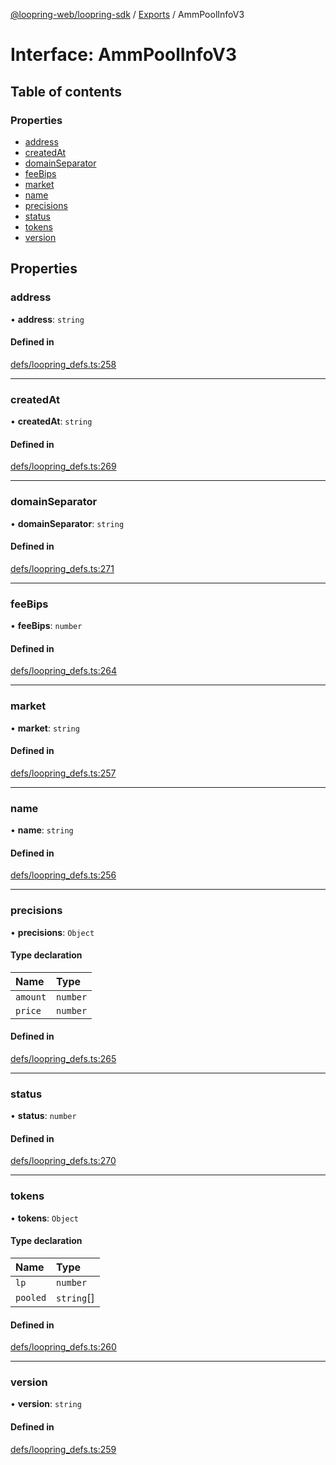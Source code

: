 [@loopring-web/loopring-sdk](../README.md) / [Exports](../modules.md) / AmmPoolInfoV3

# Interface: AmmPoolInfoV3

## Table of contents

### Properties

- [address](AmmPoolInfoV3.md#address)
- [createdAt](AmmPoolInfoV3.md#createdat)
- [domainSeparator](AmmPoolInfoV3.md#domainseparator)
- [feeBips](AmmPoolInfoV3.md#feebips)
- [market](AmmPoolInfoV3.md#market)
- [name](AmmPoolInfoV3.md#name)
- [precisions](AmmPoolInfoV3.md#precisions)
- [status](AmmPoolInfoV3.md#status)
- [tokens](AmmPoolInfoV3.md#tokens)
- [version](AmmPoolInfoV3.md#version)

## Properties

### address

• **address**: `string`

#### Defined in

[defs/loopring_defs.ts:258](https://github.com/Loopring/loopring_sdk/blob/24fdf4c/src/defs/loopring_defs.ts#L258)

___

### createdAt

• **createdAt**: `string`

#### Defined in

[defs/loopring_defs.ts:269](https://github.com/Loopring/loopring_sdk/blob/24fdf4c/src/defs/loopring_defs.ts#L269)

___

### domainSeparator

• **domainSeparator**: `string`

#### Defined in

[defs/loopring_defs.ts:271](https://github.com/Loopring/loopring_sdk/blob/24fdf4c/src/defs/loopring_defs.ts#L271)

___

### feeBips

• **feeBips**: `number`

#### Defined in

[defs/loopring_defs.ts:264](https://github.com/Loopring/loopring_sdk/blob/24fdf4c/src/defs/loopring_defs.ts#L264)

___

### market

• **market**: `string`

#### Defined in

[defs/loopring_defs.ts:257](https://github.com/Loopring/loopring_sdk/blob/24fdf4c/src/defs/loopring_defs.ts#L257)

___

### name

• **name**: `string`

#### Defined in

[defs/loopring_defs.ts:256](https://github.com/Loopring/loopring_sdk/blob/24fdf4c/src/defs/loopring_defs.ts#L256)

___

### precisions

• **precisions**: `Object`

#### Type declaration

| Name | Type |
| :------ | :------ |
| `amount` | `number` |
| `price` | `number` |

#### Defined in

[defs/loopring_defs.ts:265](https://github.com/Loopring/loopring_sdk/blob/24fdf4c/src/defs/loopring_defs.ts#L265)

___

### status

• **status**: `number`

#### Defined in

[defs/loopring_defs.ts:270](https://github.com/Loopring/loopring_sdk/blob/24fdf4c/src/defs/loopring_defs.ts#L270)

___

### tokens

• **tokens**: `Object`

#### Type declaration

| Name | Type |
| :------ | :------ |
| `lp` | `number` |
| `pooled` | `string`[] |

#### Defined in

[defs/loopring_defs.ts:260](https://github.com/Loopring/loopring_sdk/blob/24fdf4c/src/defs/loopring_defs.ts#L260)

___

### version

• **version**: `string`

#### Defined in

[defs/loopring_defs.ts:259](https://github.com/Loopring/loopring_sdk/blob/24fdf4c/src/defs/loopring_defs.ts#L259)
